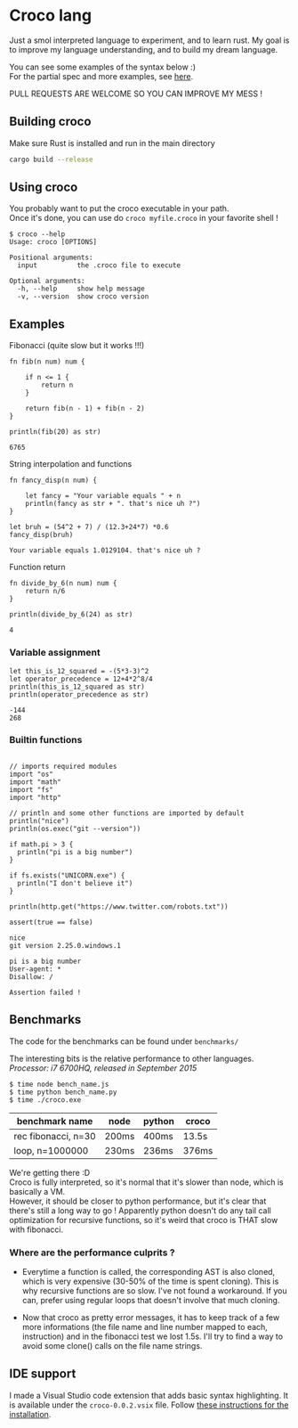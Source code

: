 # Croco lang

Just a smol interpreted language to experiment, and to learn rust.
My goal is to improve my language understanding, and to build my dream language.

You can see some examples of the syntax below :)  
For the partial spec and more examples, see [here](SPEC.md).

PULL REQUESTS ARE WELCOME SO YOU CAN IMPROVE MY MESS !

## Building croco

Make sure Rust is installed and run in the main directory
```bash
cargo build --release
```

## Using croco

You probably want to put the croco executable in your path.  
Once it's done, you can use do `croco myfile.croco` in your favorite shell !

```
$ croco --help
Usage: croco [OPTIONS]

Positional arguments:
  input          the .croco file to execute

Optional arguments:
  -h, --help     show help message
  -v, --version  show croco version
```

## Examples

Fibonacci (quite slow but it works !!!)
```croco
fn fib(n num) num {

    if n <= 1 {
        return n
    }

    return fib(n - 1) + fib(n - 2)
}

println(fib(20) as str)
```
```
6765
```

String interpolation and functions
```croco
fn fancy_disp(n num) {

    let fancy = "Your variable equals " + n
    println(fancy as str + ". that's nice uh ?")
}

let bruh = (54^2 + 7) / (12.3+24*7) *0.6
fancy_disp(bruh)
```

```
Your variable equals 1.0129104. that's nice uh ?
```

Function return
```croco
fn divide_by_6(n num) num {
    return n/6
}

println(divide_by_6(24) as str)
```
```
4
```

### Variable assignment

```croco
let this_is_12_squared = -(5*3-3)^2
let operator_precedence = 12+4*2^8/4
println(this_is_12_squared as str)
println(operator_precedence as str)
```
```
-144
268
```

### Builtin functions

```croco

// imports required modules
import "os"
import "math"
import "fs"
import "http"

// println and some other functions are imported by default
println("nice")
println(os.exec("git --version"))

if math.pi > 3 {
  println("pi is a big number")
}

if fs.exists("UNICORN.exe") {
  println("I don't believe it")
}

println(http.get("https://www.twitter.com/robots.txt"))

assert(true == false)
```
```
nice
git version 2.25.0.windows.1

pi is a big number
User-agent: *
Disallow: /

Assertion failed !
```

## Benchmarks

The code for the benchmarks can be found under `benchmarks/`

The interesting bits is the relative performance to other languages.  
*Processor: i7 6700HQ, released in September 2015*

```
$ time node bench_name.js
$ time python bench_name.py
$ time ./croco.exe
```

|benchmark name     |  node    |python|croco|
|-------------------|----------|------|-----|
|rec fibonacci, n=30|     200ms| 400ms|13.5s|
|loop, n=1000000    |     230ms| 236ms|376ms|

We're getting there :D  
Croco is fully interpreted, so it's normal that it's slower than node, which is basically a VM.  
However, it should be closer to python performance, but it's clear that there's still a long way to go !
Apparently python doesn't do any tail call optimization for recursive functions, so it's weird that croco is THAT slow with fibonacci.

### Where are the performance culprits ?

- Everytime a function is called, the corresponding AST is also cloned, which is very expensive (30-50% of the time is spent cloning). This is why recursive functions are so slow. I've not found a workaround. If you can, prefer using regular loops that doesn't involve that much cloning.  

- Now that croco as pretty error messages, it has to keep track of a few more informations (the file name and line number mapped to each, instruction) and in the fibonacci test we lost 1.5s. I'll try to find a way to avoid some clone() calls on the file name strings.

## IDE support

I made a Visual Studio code extension that adds basic syntax highlighting. It is available under the `croco-0.0.2.vsix` file. Follow [these instructions for the installation](https://marketplace.visualstudio.com/items?itemName=fabiospampinato.vscode-install-vsix).

